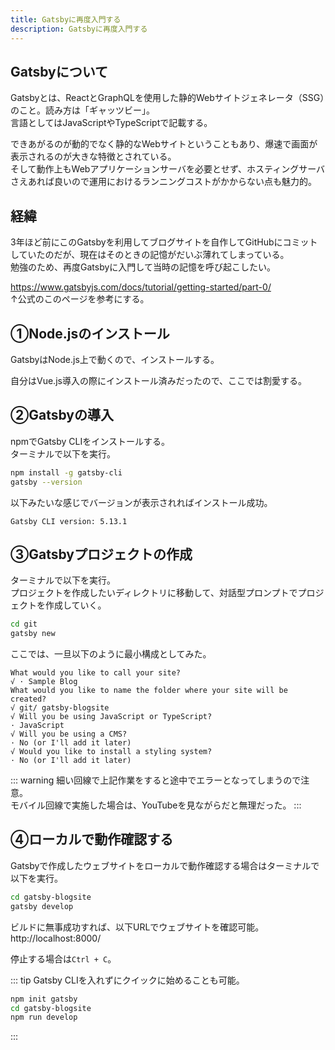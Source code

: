 ```yaml
---
title: Gatsbyに再度入門する
description: Gatsbyに再度入門する
---
```


## Gatsbyについて
Gatsbyとは、ReactとGraphQLを使用した静的Webサイトジェネレータ（SSG）のこと。読み方は「ギャッツビー」。  
言語としてはJavaScriptやTypeScriptで記載する。  
  
できあがるのが動的でなく静的なWebサイトということもあり、爆速で画面が表示されるのが大きな特徴とされている。  
そして動作上もWebアプリケーションサーバを必要とせず、ホスティングサーバさえあれば良いので運用におけるランニングコストがかからない点も魅力的。


## 経緯
3年ほど前にこのGatsbyを利用してブログサイトを自作してGitHubにコミットしていたのだが、現在はそのときの記憶がだいぶ薄れてしまっている。  
勉強のため、再度Gatsbyに入門して当時の記憶を呼び起こしたい。  
  
https://www.gatsbyjs.com/docs/tutorial/getting-started/part-0/  
↑公式のこのページを参考にする。


## ①Node.jsのインストール
GatsbyはNode.js上で動くので、インストールする。  
  
自分はVue.js導入の際にインストール済みだったので、ここでは割愛する。


## ②Gatsbyの導入
npmでGatsby CLIをインストールする。  
ターミナルで以下を実行。  
  
```zsh
npm install -g gatsby-cli
gatsby --version
```
  
以下みたいな感じでバージョンが表示されればインストール成功。

```
Gatsby CLI version: 5.13.1
```

## ③Gatsbyプロジェクトの作成
ターミナルで以下を実行。  
プロジェクトを作成したいディレクトリに移動して、対話型プロンプトでプロジェクトを作成していく。  
  
```zsh
cd git
gatsby new
```

ここでは、一旦以下のように最小構成としてみた。

```
What would you like to call your site?
√ · Sample Blog
What would you like to name the folder where your site will be created?
√ git/ gatsby-blogsite
√ Will you be using JavaScript or TypeScript?
· JavaScript
√ Will you be using a CMS?
· No (or I'll add it later)
√ Would you like to install a styling system?
· No (or I'll add it later)
```

::: warning
細い回線で上記作業をすると途中でエラーとなってしまうので注意。  
モバイル回線で実施した場合は、YouTubeを見ながらだと無理だった。
:::


## ④ローカルで動作確認する
Gatsbyで作成したウェブサイトをローカルで動作確認する場合はターミナルで以下を実行。

```zsh
cd gatsby-blogsite
gatsby develop
```

ビルドに無事成功すれば、以下URLでウェブサイトを確認可能。  
http://localhost:8000/
  
停止する場合は`Ctrl + C`。

::: tip
Gatsby CLIを入れずにクイックに始めることも可能。

```zsh
npm init gatsby
cd gatsby-blogsite
npm run develop
```
:::
